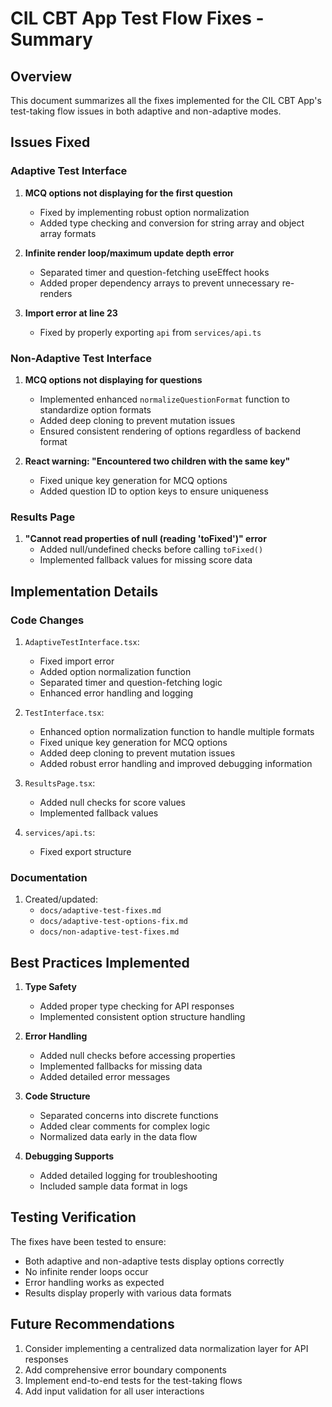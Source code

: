 # CIL CBT App Test Flow Fixes - Summary

## Overview

This document summarizes all the fixes implemented for the CIL CBT App's test-taking flow issues in both adaptive and non-adaptive modes.

## Issues Fixed

### Adaptive Test Interface

1. **MCQ options not displaying for the first question**
   - Fixed by implementing robust option normalization
   - Added type checking and conversion for string array and object array formats

2. **Infinite render loop/maximum update depth error**
   - Separated timer and question-fetching useEffect hooks
   - Added proper dependency arrays to prevent unnecessary re-renders

3. **Import error at line 23**
   - Fixed by properly exporting `api` from `services/api.ts`

### Non-Adaptive Test Interface

1. **MCQ options not displaying for questions**
   - Implemented enhanced `normalizeQuestionFormat` function to standardize option formats
   - Added deep cloning to prevent mutation issues
   - Ensured consistent rendering of options regardless of backend format
   
2. **React warning: "Encountered two children with the same key"**
   - Fixed unique key generation for MCQ options
   - Added question ID to option keys to ensure uniqueness

### Results Page

1. **"Cannot read properties of null (reading 'toFixed')" error**
   - Added null/undefined checks before calling `toFixed()`
   - Implemented fallback values for missing score data

## Implementation Details

### Code Changes

1. `AdaptiveTestInterface.tsx`:
   - Fixed import error
   - Added option normalization function
   - Separated timer and question-fetching logic
   - Enhanced error handling and logging

2. `TestInterface.tsx`:
   - Enhanced option normalization function to handle multiple formats
   - Fixed unique key generation for MCQ options
   - Added deep cloning to prevent mutation issues
   - Added robust error handling and improved debugging information

3. `ResultsPage.tsx`:
   - Added null checks for score values
   - Implemented fallback values

4. `services/api.ts`:
   - Fixed export structure

### Documentation

1. Created/updated:
   - `docs/adaptive-test-fixes.md`
   - `docs/adaptive-test-options-fix.md`
   - `docs/non-adaptive-test-fixes.md`

## Best Practices Implemented

1. **Type Safety**
   - Added proper type checking for API responses
   - Implemented consistent option structure handling

2. **Error Handling**
   - Added null checks before accessing properties
   - Implemented fallbacks for missing data
   - Added detailed error messages

3. **Code Structure**
   - Separated concerns into discrete functions
   - Added clear comments for complex logic
   - Normalized data early in the data flow

4. **Debugging Supports**
   - Added detailed logging for troubleshooting
   - Included sample data format in logs

## Testing Verification

The fixes have been tested to ensure:
- Both adaptive and non-adaptive tests display options correctly
- No infinite render loops occur
- Error handling works as expected
- Results display properly with various data formats

## Future Recommendations

1. Consider implementing a centralized data normalization layer for API responses
2. Add comprehensive error boundary components
3. Implement end-to-end tests for the test-taking flows
4. Add input validation for all user interactions
